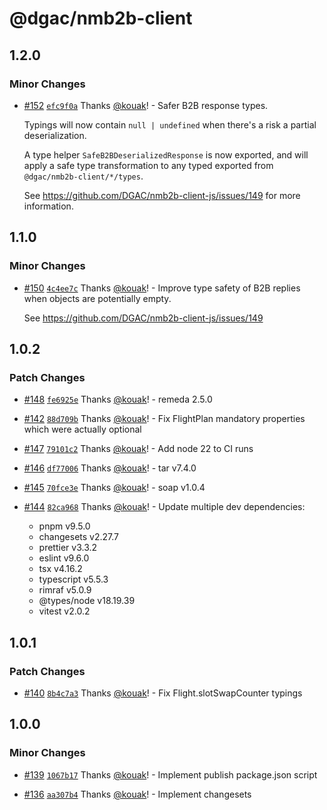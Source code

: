 # @dgac/nmb2b-client

## 1.2.0

### Minor Changes

- [#152](https://github.com/DGAC/nmb2b-client-js/pull/152) [`efc9f0a`](https://github.com/DGAC/nmb2b-client-js/commit/efc9f0a60cd9826ab9f8ba81184e15bc707604f7) Thanks [@kouak](https://github.com/kouak)! - Safer B2B response types.

  Typings will now contain `null | undefined` when there's a risk a partial deserialization.

  A type helper `SafeB2BDeserializedResponse` is now exported, and will apply a safe type transformation to any typed exported from `@dgac/nmb2b-client/*/types`.

  See https://github.com/DGAC/nmb2b-client-js/issues/149 for more information.

## 1.1.0

### Minor Changes

- [#150](https://github.com/DGAC/nmb2b-client-js/pull/150) [`4c4ee7c`](https://github.com/DGAC/nmb2b-client-js/commit/4c4ee7c2c9fce42169d23b164260180de7e8ba3c) Thanks [@kouak](https://github.com/kouak)! - Improve type safety of B2B replies when objects are potentially empty.

  See https://github.com/DGAC/nmb2b-client-js/issues/149

## 1.0.2

### Patch Changes

- [#148](https://github.com/DGAC/nmb2b-client-js/pull/148) [`fe6925e`](https://github.com/DGAC/nmb2b-client-js/commit/fe6925ed2c4ea90f1f22cc48377094b856e064b9) Thanks [@kouak](https://github.com/kouak)! - remeda 2.5.0

- [#142](https://github.com/DGAC/nmb2b-client-js/pull/142) [`88d709b`](https://github.com/DGAC/nmb2b-client-js/commit/88d709b83f0142c1fc9cc49860aa5c1416e2ceaa) Thanks [@kouak](https://github.com/kouak)! - Fix FlightPlan mandatory properties which were actually optional

- [#147](https://github.com/DGAC/nmb2b-client-js/pull/147) [`79101c2`](https://github.com/DGAC/nmb2b-client-js/commit/79101c20a3a87d138cb4978c75fd12a334e51480) Thanks [@kouak](https://github.com/kouak)! - Add node 22 to CI runs

- [#146](https://github.com/DGAC/nmb2b-client-js/pull/146) [`df77006`](https://github.com/DGAC/nmb2b-client-js/commit/df7700655cedbe236d5bde3d86b983477011b5dd) Thanks [@kouak](https://github.com/kouak)! - tar v7.4.0

- [#145](https://github.com/DGAC/nmb2b-client-js/pull/145) [`70fce3e`](https://github.com/DGAC/nmb2b-client-js/commit/70fce3e327d0d973cdc69b5b815be75b026e34a4) Thanks [@kouak](https://github.com/kouak)! - soap v1.0.4

- [#144](https://github.com/DGAC/nmb2b-client-js/pull/144) [`82ca968`](https://github.com/DGAC/nmb2b-client-js/commit/82ca96883a2e1f37b44317dc1668b8b0b50e7660) Thanks [@kouak](https://github.com/kouak)! - Update multiple dev dependencies:
  - pnpm v9.5.0
  - changesets v2.27.7
  - prettier v3.3.2
  - eslint v9.6.0
  - tsx v4.16.2
  - typescript v5.5.3
  - rimraf v5.0.9
  - @types/node v18.19.39
  - vitest v2.0.2

## 1.0.1

### Patch Changes

- [#140](https://github.com/DGAC/nmb2b-client-js/pull/140) [`8b4c7a3`](https://github.com/DGAC/nmb2b-client-js/commit/8b4c7a3bdce6c291c98082190b48fb85e2f4139b) Thanks [@kouak](https://github.com/kouak)! - Fix Flight.slotSwapCounter typings

## 1.0.0

### Minor Changes

- [#139](https://github.com/DGAC/nmb2b-client-js/pull/139) [`1067b17`](https://github.com/DGAC/nmb2b-client-js/commit/1067b17f7d0188dfc1fc9af1c0dd4a7c5115ac54) Thanks [@kouak](https://github.com/kouak)! - Implement publish package.json script

- [#136](https://github.com/DGAC/nmb2b-client-js/pull/136) [`aa307b4`](https://github.com/DGAC/nmb2b-client-js/commit/aa307b48443e5ea5b6bec569c84c3cb0153ca012) Thanks [@kouak](https://github.com/kouak)! - Implement changesets
